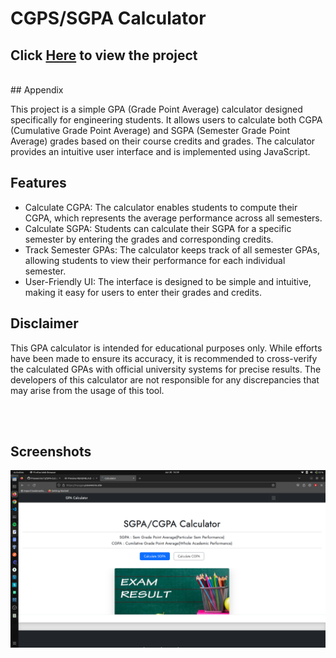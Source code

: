 # CGPS/SGPA Calculator 

## Click [Here](https://mycgpa.praveenms.site) to view the project
<br>
## Appendix

This project is a simple GPA (Grade Point Average) calculator designed specifically for engineering students. It allows users to calculate both CGPA (Cumulative Grade Point Average) and SGPA (Semester Grade Point Average) grades based on their course credits and grades. The calculator provides an intuitive user interface and is implemented using JavaScript.

## Features

- Calculate CGPA: The calculator enables students to compute their CGPA, which represents the average performance across all semesters.
- Calculate SGPA: Students can calculate their SGPA for a specific semester by entering the grades and corresponding credits.
- Track Semester GPAs: The calculator keeps track of all semester GPAs, allowing students to view their performance for each individual semester.
- User-Friendly UI: The interface is designed to be simple and intuitive, making it easy for users to enter their grades and credits.

## Disclaimer

This GPA calculator is intended for educational purposes only. While efforts have been made to ensure its accuracy, it is recommended to cross-verify the calculated GPAs with official university systems for precise results. The developers of this calculator are not responsible for any discrepancies that may arise from the usage of this tool.

<br><br>

## Screenshots

![App Screenshot](GPA-Calcuator-Web-Version/images/gpa.png)
